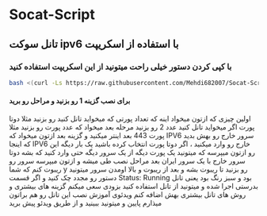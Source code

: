 # Socat-Script
## تانل سوکت ipv6 با استفاده از اسکریپت 
### با کپی کردن دستور خیلی راحت میتونید از این اسکریپت استفاده کنید
```bash
bash <(curl -Ls https://raw.githubusercontent.com/Mehdi682007/Socat-Script/main/setup-socat.sh)
```

#### برای نصب گزینه 1 رو بزنید و مراحل رو برید 
اولین چیزی که ازتون میخواد اینه که تعداد پورتی که میخواید تانل کنید رو بزنید مثلا دوتا پورت اگر میخواید تانل کنید عدد 2 رو بزنید
مرحله بعد میخواد که عدد پورت رو بزنید مثلا پورت 443 بعد اینتر میکنید و گزینه بعد ازتون میخواد که IPV6 سرور خارج رو بهش بدید که اینجا IPV6 خارج رو وارد میکنید ، اگر دوتا پورت انتخاب کرده باشید یک بار دیگه این رو ازتون میپرسه که میتونید یک پورت دیگه از یک سرور دیگه حتی وارد کنید که بشه دوتا سرور خارج با یک سرور ایران
بعد مراحل نصب طی میشه و ازتون میپرسه سرور رو ریبوت کنم که شما y رو بزنید تا ریبوت بشه و بعد از ریبوت و بالا اومدن سرور میتونید دستور رو مجدد چک کنید و اگر قسمت Status: Running بود و سبز رنگ بود یعنی تانل بدرستی اجرا شده و میتونید از تانل استفاده کنید
بزودی سعی میکنم گزینه های بیشتری و روش های تانل بیشتری بهش اضافه کنم
ویدئوی آموزش نصب این تانل رو هم براتون میذارم پایین و میتونید ببینید و از طریق ویدئو پیش برید

